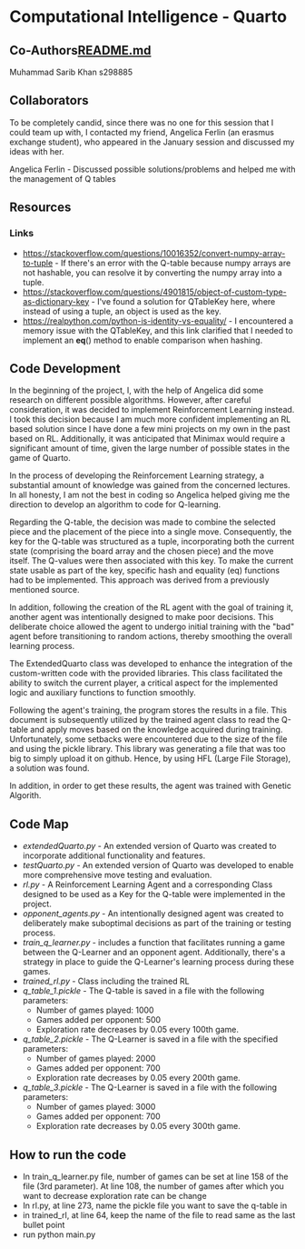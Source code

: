 # Computational Intelligence - Quarto

## Co-Authors[README.md](README.md)
Muhammad Sarib Khan s298885

## Collaborators
To be completely candid, since there was no one for this session that I could team up with, I contacted my friend, Angelica Ferlin (an erasmus exchange student), who appeared in the January session and discussed my ideas with her.

Angelica Ferlin - Discussed possible solutions/problems and helped me with the management of Q tables

## Resources 
### Links
- https://stackoverflow.com/questions/10016352/convert-numpy-array-to-tuple - If there's an error with the Q-table because numpy arrays are not hashable, you can resolve it by converting the numpy array into a tuple. 
- https://stackoverflow.com/questions/4901815/object-of-custom-type-as-dictionary-key - I've found a solution for QTableKey here, where instead of using a tuple, an object is used as the key.
- https://realpython.com/python-is-identity-vs-equality/  - I encountered a memory issue with the QTableKey, and this link clarified that I needed to implement an __eq__() method to enable comparison when hashing.


## Code Development
In the beginning of the project, I, with the help of Angelica did some research on different possible algorithms. However, after careful consideration, it was decided to implement Reinforcement Learning instead. I took this decision because I am much more confident implementing an RL based solution since I have done a few mini projects on my own in the past based on RL. Additionally, it was anticipated that Minimax would require a significant amount of time, given the large number of possible states in the game of Quarto.

In the process of developing the Reinforcement Learning strategy, a substantial amount of knowledge was gained from the concerned lectures. In all honesty, I am not the best in coding so Angelica helped giving me the direction to develop an algorithm to code for Q-learning.

Regarding the Q-table, the decision was made to combine the selected piece and the placement of the piece into a single move. Consequently, the key for the Q-table was structured as a tuple, incorporating both the current state (comprising the board array and the chosen piece) and the move itself. The Q-values were then associated with this key. To make the current state usable as part of the key, specific hash and equality (eq) functions had to be implemented. This approach was derived from a previously mentioned source.

In addition, following the creation of the RL agent with the goal of training it, another agent was intentionally designed to make poor decisions. This deliberate choice allowed the agent to undergo initial training with the "bad" agent before transitioning to random actions, thereby smoothing the overall learning process.
 
The ExtendedQuarto class was developed to enhance the integration of the custom-written code with the provided libraries. This class facilitated the ability to switch the current player, a critical aspect for the implemented logic and auxiliary functions to function smoothly.


Following the agent's training, the program stores the results in a file. This document is subsequently utilized by the trained agent class to read the Q-table and apply moves based on the knowledge acquired during training. Unfortunately, some setbacks were encountered due to the size of the file and using the pickle library. This library was generating a file that was too big to simply upload it on github. Hence, by using HFL (Large File Storage), a solution was found.


In addition, in order to get these results, the agent was trained with Genetic Algorith.

## Code Map 
- *extendedQuarto.py* -  An extended version of Quarto was created to incorporate additional functionality and features.
- *testQuarto.py* - An extended version of Quarto was developed to enable more comprehensive move testing and evaluation.
- *rl.py* - A Reinforcement Learning Agent and a corresponding Class designed to be used as a Key for the Q-table were implemented in the project.
-  *opponent_agents.py* - An intentionally designed agent was created to deliberately make suboptimal decisions as part of the training or testing process.
- *train_q_learner.py* -  includes a function that facilitates running a game between the Q-Learner and an opponent agent. Additionally, there's a strategy in place to guide the Q-Learner's learning process during these games.
- *trained_rl.py* - Class including the trained RL
- *q_table_1.pickle* - The Q-table is saved in a file with the following parameters: 
  - Number of games played: 1000
  - Games added per opponent: 500
  - Exploration rate decreases by 0.05 every 100th game.
- *q_table_2.pickle* - The Q-Learner is saved in a file with the specified parameters: 
  - Number of games played: 2000
  - Games added per opponent: 700
  - Exploration rate decreases by 0.05 every 200th game.
- *q_table_3.pickle* - The Q-Learner is saved in a file with the following parameters:
  - Number of games played: 3000
  - Games added per opponent: 700
  - Exploration rate decreases by 0.05 every 300th game.
    
## How to run the code
- In train_q_learner.py file, number of games can be set at line 158 of the file (3rd parameter). At line 108, the number of games after which you want to decrease exploration rate can be change
- In rl.py, at line 273, name the pickle file you want to save the q-table in
- in trained_rl, at line 64, keep the name of the file to read same as the last bullet point
- run python main.py

